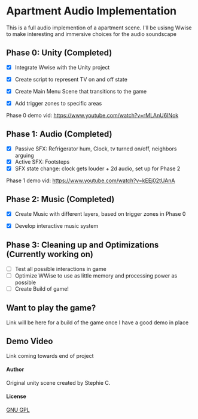 


# Apartment Audio Implementation
This is a full audio implemention of a apartment scene. I'll be usisng Wwise to make interesting and immersive choices for the audio soundscape


## Phase 0: Unity (Completed)
- [x] Integrate Wwise with the Unity project
- [x] Create script to represent TV on and off state
- [x] Create Main Menu Scene that transitions to the game
- [x] Add trigger zones to specific areas


Phase 0 demo vid: https://www.youtube.com/watch?v=rMLAnU6INok

## Phase 1: Audio (Completed)
- [x] Passive SFX: Refrigerator hum,  Clock, tv turned on/off, neighbors arguing
- [x] Active SFX: Footsteps
- [x] SFX state change: clock gets louder + 2d audio, set up for Phase 2  

Phase 1 demo vid: https://www.youtube.com/watch?v=kEEj02tUAnA

## Phase 2: Music (Completed)
- [x] Create Music with different layers, based on trigger zones in Phase 0
- [x] Develop interactive music system  


## Phase 3: Cleaning up and Optimizations (Currently working on)
- [ ] Test all possible interactions in game
- [ ] Optimize WWise to use as little memory and processing power as possible 
- [ ] Create Build of game! 

## Want to play the game? 
Link will be here for a build of the game once I have a good demo in place 


## Demo Video
Link coming towards end of project

#### Author
Original unity scene created by Stephie C. 

#### License
[GNU GPL](https://choosealicense.com/licenses/gpl-3.0/)
